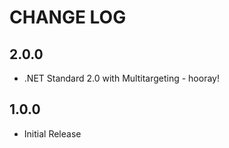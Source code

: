 # CHANGE LOG

## 2.0.0
* .NET Standard 2.0 with Multitargeting - hooray!

## 1.0.0
* Initial Release